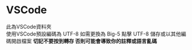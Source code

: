 # VSCode
此為VSCode資料夾<br/>
使用VSCode預設編碼為 UTF-8 如需更換為 Big-5 點擊 UTF-8 儲存或以其他編碼開啟檔案 **切記不要按到轉存 否則可能會導致你的註釋或語言亂碼**
